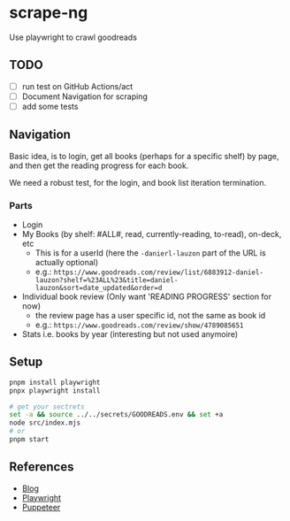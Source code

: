 # scrape-ng

Use playwright to crawl goodreads

## TODO

- [ ] run test on GitHub Actions/act
- [ ] Document Navigation for scraping
- [ ] add some tests

## Navigation

Basic idea, is to login, get all books (perhaps for a specific shelf) by page, and then get the reading progress for each book.

We need a robust test, for the login, and book list iteration termination.

### Parts

- Login
- My Books (by shelf: #ALL#, read, currently-reading, to-read), on-deck, etc
  - This is for a userId (here the `-danierl-lauzon` part of the URL is actually optional)
  - e.g.: `https://www.goodreads.com/review/list/6883912-daniel-lauzon?shelf=%23ALL%23&title=daniel-lauzon&sort=date_updated&order=d`
- Individual book review (Only want 'READING PROGRESS' section for now)
  - the review page has a user specific id, not the same as book id
  - e.g.: `https://www.goodreads.com/review/show/4789085651`
- Stats i.e. books by year (interesting but not used anymoire)

## Setup

```bash
pnpm install playwright
pnpx playwright install

# get your sectrets
set -a && source ../../secrets/GOODREADS.env && set +a
node src/index.mjs
# or
pnpm start
```

## References

- [Blog](https://oxylabs.io/blog/playwright-web-scraping)
- [Playwright](https://playwright.dev/)
- [Puppeteer](https://pptr.dev/)
